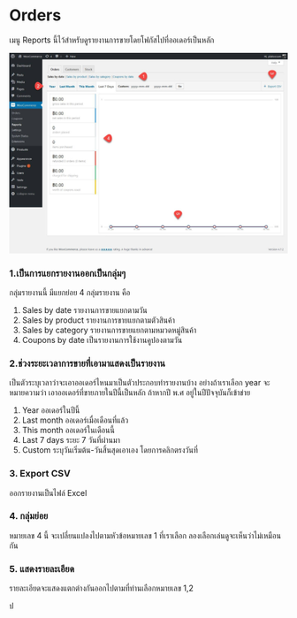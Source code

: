 # Orders

เมนู Reports นี้ไว้สำหรับดูรายงานการขายโดยโฟกัสไปที่ออเดอร์เป็นหลัก

![](/assets/2017-02-06_10-46-52.jpg)

### 1.เป็นการแยกรายงานออกเป็นกลุ่มๆ

กลุ่มรายงานนี้ มีแยกย่อย 4 กลุ่มรายงาน คือ

1. Sales by date รายงานการขายแยกตามวัน
2. Sales by product รายงานการขายแยกตามตัวสินค้า
3. Sales by category รายงานการขายแยกตามหมวดหมู่สินค้า 
4. Coupons by date เป็นรายงานการใช้งานคูปองตามวัน

### 2.ช่วงระยะเวลาการขายที่เอามาแสดงเป็นรายงาน

เป็นตัวระบุเวลาว่าจะเอาออเดอร์ไหนมาเป็นตัวประกอบทำรายงานบ้าง อย่างถ้าเราเลือก year จะหมายความว่า เอาออเดอร์ที่ขายภายในปีนี้เป็นหลัก ถ้าหากปี พ.ศ อยู่ในปีปัจจุบันก็เข้าข่าย

1. Year ออเดอร์ในปีนี้
2. Last month ออเดอร์เมื่อเดือนที่แล้ว
3. This month ออเดอร์ในเดือนนี้
4. Last 7 days ระยะ 7 วันที่ผ่านมา
5. Custom ระบุวันเริ่มต้น-วันสิ้นสุดเอาเอง โดยการคลิกตรงวันที่

### 3. Export CSV

ออกรายงานเป็นไฟล์ Excel

### 4. กลุ่มย่อย

หมายเลข 4 นี้ จะเปลี่ยนแปลงไปตามหัวข้อหมายเลข 1 ที่เราเลือก ลองเลือกเล่นดูจะเห็นว่าไม่เหมือนกัน 

### 5. แสดงรายละเอียด

รายละเอียดจะแสดงแตกต่างกันออกไปตามที่ท่านเลือกหมายเลข 1,2















ป

